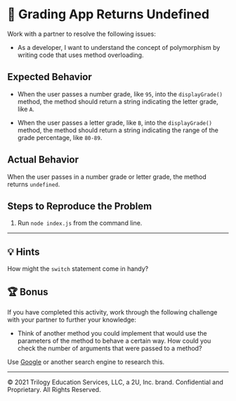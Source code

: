 # 🐛 Grading App Returns Undefined

Work with a partner to resolve the following issues:

- As a developer, I want to understand the concept of polymorphism by writing code that uses method overloading.

## Expected Behavior

- When the user passes a number grade, like `95`, into the `displayGrade()` method, the method should return a string indicating the letter grade, like `A`.

- When the user passes a letter grade, like `B`, into the `displayGrade()` method, the method should return a string indicating the range of the grade percentage, like `80-89`.

## Actual Behavior

When the user passes in a number grade or letter grade, the method returns `undefined`.

## Steps to Reproduce the Problem

1. Run `node index.js` from the command line.

---

## 💡 Hints

How might the `switch` statement come in handy?

## 🏆 Bonus

If you have completed this activity, work through the following challenge with your partner to further your knowledge:

- Think of another method you could implement that would use the parameters of the method to behave a certain way. How could you check the number of arguments that were passed to a method?

Use [Google](https://www.google.com) or another search engine to research this.

---

© 2021 Trilogy Education Services, LLC, a 2U, Inc. brand. Confidential and Proprietary. All Rights Reserved.
